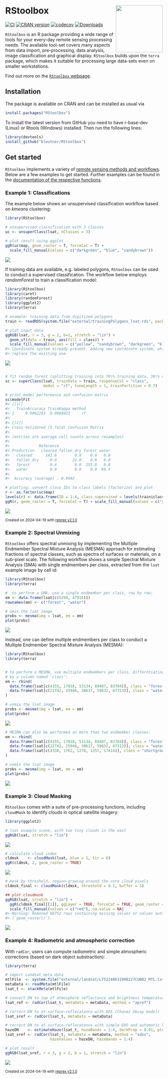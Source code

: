 # RStoolbox <img src="man/figures/logo.png" align="right" width="150" />

[![CI](https://github.com/bleutner/RStoolbox/actions/workflows/rcmdcheck.yaml/badge.svg)](https://github.com/bleutner/RStoolbox/actions/workflows/rcmdcheck.yaml)
[![CRAN version](https://www.r-pkg.org/badges/version/RStoolbox)](https://CRAN.R-project.org/package=RStoolbox)
[![codecov](https://codecov.io/gh/bleutner/RStoolbox/branch/master/graph/badge.svg)](https://app.codecov.io/gh/bleutner/RStoolbox)
[![Downloads](http://cranlogs.r-pkg.org/badges/RStoolbox)](https://www.r-pkg.org:443/pkg/RStoolbox)

`RStoolbox` is an R package providing a wide range of tools for your every-day remote sensing processing needs. The available tool-set covers many aspects from data import, pre-processing, data analysis, image classification and graphical display. `RStoolbox` builds upon the `terra` package, which makes it suitable for processing large data-sets even on smaller workstations.

Find out more on the [`RStoolbox` webpage](https://bleutner.github.io/RStoolbox/).

## Installation
The package is available on CRAN and can be installed as usual via

```R
install.packages("RStoolbox")
```

To install the latest version from GitHub you need to have r-base-dev (Linux) or Rtools (Windows) installed.
Then run the following lines:

```R
library(devtools)
install_github("bleutner/RStoolbox")
```
    
## Get started

`RStoolbox` implements a variety of [remote sensing methods and workflows](https://bleutner.github.io/RStoolbox/reference/RStoolbox.html). Below are a few examples to get started. Further examples can be found in the [documentation of the respective functions](https://bleutner.github.io/RStoolbox/reference/index.html).

### Example 1: Classifications

The example below shows an unsupervised classification workflow based on *kmeans* clustering:

``` r
library(RStoolbox)

# unsupervised classification with 3 classes
uc <- unsuperClass(lsat, nClasses = 3)

# plot result using ggplot
ggR(uc$map, geom_raster = T, forceCat = T) +
  scale_fill_manual(values = c("darkgreen", "blue", "sandybrown"))
```

![](https://i.imgur.com/aUqzcxV.png)<!-- -->


If training data are available, e.g. labeled polygons, `RStoolbox` can be used to conduct a supervised classification. The workflow below employs *randomForest* to train a classification model:

``` r
library(RStoolbox)
library(caret)
library(randomForest)
library(ggplot2)
library(terra)

# example: training data from digitized polygons
train <- readRDS(system.file("external/trainingPolygons_lsat.rds", package="RStoolbox"))

# plot input data
ggRGB(lsat, r = 3, g = 2, b=1, stretch = "lin") +
  geom_sf(data = train, aes(fill = class)) + 
  scale_fill_manual(values = c("yellow", "sandybrown", "darkgreen", "blue"))
#> Coordinate system already present. Adding new coordinate system, which will
#> replace the existing one.
```

![](https://i.imgur.com/s071ieD.png)<!-- -->

``` r

# fit random forest (splitting training into 70\% training data, 30\% validation data)
sc <- superClass(lsat, trainData = train, responseCol = "class",
                 model = "rf", tuneLength = 1, trainPartition = 0.7)

# print model performance and confusion matrix
sc$modelFit
#> [[1]]
#>   TrainAccuracy TrainKappa method
#> 1     0.9992293  0.9988032     rf
#> 
#> [[2]]
#> Cross-Validated (5 fold) Confusion Matrix 
#> 
#> (entries are average cell counts across resamples)
#>  
#>             Reference
#> Prediction   cleared fallen_dry forest water
#>   cleared      141.6        0.0    0.0   0.0
#>   fallen_dry     0.0       22.0    0.0   0.0
#>   forest         0.4        0.0  255.0   0.0
#>   water          0.0        0.0    0.0  99.4
#>                             
#>  Accuracy (average) : 0.9992

# plotting: convert class IDs to class labels (factorize) and plot
r <- as.factor(sc$map)
levels(r) <- data.frame(ID = 1:4, class_supervised = levels(train$class))
ggR(r, geom_raster = T, forceCat = T) + scale_fill_manual(values = c("yellow", "sandybrown", "darkgreen", "blue"))
```

![](https://i.imgur.com/uYgRj03.png)<!-- -->

<sup>Created on 2024-04-19 with [reprex v2.1.0](https://reprex.tidyverse.org)</sup>

### Example 2: Spectral Unmixing

`RStoolbox` offers spectral unmixing by implementing the Multiple Endmember Spectral Mixture Analysis (MESMA) approach for estimating fractions of spectral classes, such as spectra of surfaces or materials, on a sub-pixel scale. The following workflow shows a simple Spectral Mixture Analysis (SMA) with single endmembers per class, extracted from the `lsat` example image by cell id:

``` r
library(RStoolbox)
library(terra)

#  to perform a SMA, use a single endmember per class, row by row:
em <- data.frame(lsat[c(5294, 47916)])
rownames(em) <- c("forest", "water")

# umix the lsat image
probs <- mesma(img = lsat, em = em)
plot(probs)
```

![](https://i.imgur.com/OqZVYc2.png)<!-- -->

Instead, one can define multiple endmembers per class to conduct a Multiple Endmember Spectral Mixture Analysis (MESMA):

``` r
library(RStoolbox)
library(terra)


# to perform a MESMA, use multiple endmembers per class, differntiating them
# by a column named 'class':
em <- rbind(
  data.frame(lsat[c(4155, 17018, 53134, 69487, 83704)], class = "forest"),
  data.frame(lsat[c(22742, 25946, 38617, 59632, 67313)], class = "water")
)

# unmix the lsat image
probs <- mesma(img = lsat, em = em)
plot(probs)
```

![](https://i.imgur.com/0PQGZa2.png)<!-- -->

``` r
# MESMA can also be performed on more than two endmember classes:
em <- rbind(
  data.frame(lsat[c(4155, 17018, 53134, 69487, 83704)], class = "forest"),
  data.frame(lsat[c(22742, 25946, 38617, 59632, 67313)], class = "water"),
  data.frame(lsat[c(4330, 1762, 1278, 1357, 17414)], class = "shortgrown")
)

# unmix the lsat image
probs <- mesma(img = lsat, em = em)
plot(probs)
```

![](https://i.imgur.com/a7QACjl.png)<!-- -->

### Example 3: Cloud Masking

`RStoolbox` comes with a suite of pre-processing functions, including `cloudMask` to identify clouds in optical satellite imagery:

``` r
library(ggplot2)

# lsat example scene, with two tiny clouds in the east
ggRGB(lsat, stretch = "lin")
```

![](https://i.imgur.com/NJ86OKE.png)<!-- -->

``` r
# calculate cloud index
cldmsk    <- cloudMask(lsat, blue = 1, tir = 6)
ggR(cldmsk, 2, geom_raster = TRUE) 
```

![](https://i.imgur.com/bvgUd74.png)<!-- -->

``` r
# mask by threshold, region-growing around the core cloud pixels
cldmsk_final <- cloudMask(cldmsk, threshold = 0.1, buffer = 5) 

## plot cloudmask 
ggRGB(lsat, stretch = "lin") +
  ggR(cldmsk_final[[1]], ggLayer = TRUE, forceCat = TRUE, geom_raster = TRUE) +
  scale_fill_manual(values = c("red"), na.value = NA)
#> Warning: Removed 88752 rows containing missing values or values outside the scale range
#> (`geom_raster()`).
```

![](https://i.imgur.com/wwjXK3v.png)<!-- -->


### Example 4: Radiometric and atmospheric correction

With `radCor`, users can compute radiometric and simple atmospheric corrections (based on dark object substraction):


``` r
library(terra)

# import Landsat meta data
mtlFile  <- system.file("external/landsat/LT52240631988227CUB02_MTL.txt", package="RStoolbox")
metaData <- readMeta(mtlFile)
lsat_t <- stackMeta(mtlFile)

# convert DN to top of atmosphere reflectance and brightness temperature
lsat_ref <- radCor(lsat_t, metaData = metaData, method = "apref")

# correct DN to at-surface-reflecatance with DOS (Chavez decay model)
lsat_sref <- radCor(lsat_t, metaData = metaData)

# correct DN to at-surface-reflecatance with simple DOS and automatic haze estimation
hazeDN    <- estimateHaze(lsat_t, hazeBands = 1:4, darkProp = 0.01, plot = FALSE)
lsat_sref <- radCor(lsat_t, metaData = metaData, method = "sdos",
                    hazeValues = hazeDN, hazeBands = 1:4)

# plot result
ggRGB(lsat_sref, r = 3, g = 2, b = 1, stretch = "lin")
```

![](https://i.imgur.com/IEi9own.png)<!-- -->


<sup>Created on 2024-04-19 with [reprex v2.1.0](https://reprex.tidyverse.org)</sup>

